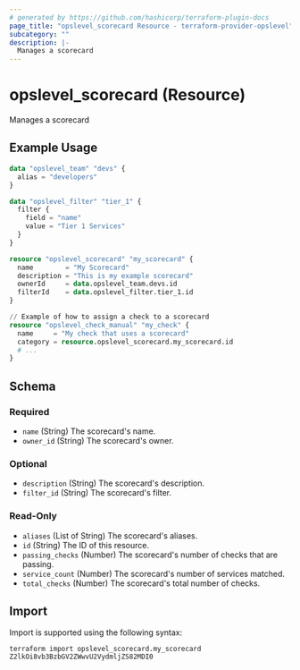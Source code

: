 ```yaml
---
# generated by https://github.com/hashicorp/terraform-plugin-docs
page_title: "opslevel_scorecard Resource - terraform-provider-opslevel"
subcategory: ""
description: |-
  Manages a scorecard
---
```


# opslevel_scorecard (Resource)

Manages a scorecard

## Example Usage

```terraform
data "opslevel_team" "devs" {
  alias = "developers"
}

data "opslevel_filter" "tier_1" {
  filter {
    field = "name"
    value = "Tier 1 Services"
  }
}

resource "opslevel_scorecard" "my_scorecard" {
  name        = "My Scorecard"
  description = "This is my example scorecard"
  ownerId     = data.opslevel_team.devs.id
  filterId    = data.opslevel_filter.tier_1.id
}

// Example of how to assign a check to a scorecard
resource "opslevel_check_manual" "my_check" {
  name     = "My check that uses a scorecard"
  category = resource.opslevel_scorecard.my_scorecard.id
  # ...
}
```

<!-- schema generated by tfplugindocs -->
## Schema

### Required

- `name` (String) The scorecard's name.
- `owner_id` (String) The scorecard's owner.

### Optional

- `description` (String) The scorecard's description.
- `filter_id` (String) The scorecard's filter.

### Read-Only

- `aliases` (List of String) The scorecard's aliases.
- `id` (String) The ID of this resource.
- `passing_checks` (Number) The scorecard's number of checks that are passing.
- `service_count` (Number) The scorecard's number of services matched.
- `total_checks` (Number) The scorecard's total number of checks.

## Import

Import is supported using the following syntax:

```shell
terraform import opslevel_scorecard.my_scorecard Z2lkOi8vb3BzbGV2ZWwvU2VydmljZS82MDI0
```
